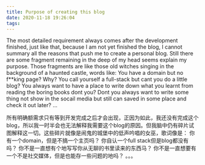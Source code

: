 ```yaml
---
title: Purpose of creating this blog
date: 2020-11-18 19:26:04
tags:
---
```


The most detailed requirement always comes after the development finished, just like that, because I am not yet finished the blog, I cannot summary all the reasons that push me to create a personal blog. Still there are some fragment remaining in the deep of my head seems explain my purpose. Those fragments are like those old witches singing in the background of a haunted castle, words like:
You have a domain but no f**king page? Why?
You call yourself a full-stack but cant you do a little blog?
You always want to have a place to write down what you learnt from reading the boring books dont you?
Dont you always want to write some thing not show in the socail media but still can saved in some place and check it out later?
...


所有明确额需求只有等到开发完成之后才会出现，正因为如此，我还没有完成这个blog，所以我一时半会也无法解释我需要这个blog的原因。但我脑中仍有碎片试图解释这一切。这些碎片就像是闹鬼的城堡中的低声吟唱的女巫，歌词像是：
你有一个domain，但是不搞一个主页吗？
你自认一个full stack但是blog都没有吗？
你不是一直想有个地写写你从无聊的书里读来的东西马？
你不是一直想要有一个不是社交媒体，但是也能存一些问题的地吗？
。。。
